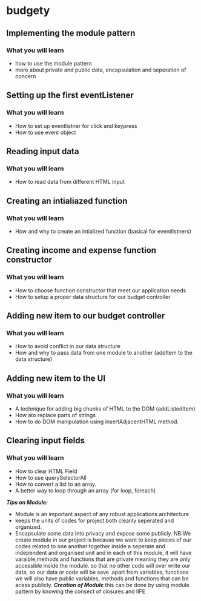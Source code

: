 # budgety
## Implementing the module pattern
### What you will learn 
- how to use the module pattern
- more about private and public data, encapsulation and seperation of concern 
## Setting up the first eventListener
### What you will learn 
- How to set up eventlistner for click and  keypress
- How to use event object 
## Reading input data
### What you will learn 
- How to read data from different HTML input

## Creating an intialiazed function
### What you will learn 
- How and why to create an intialized function (basical for eventlistners)

## Creating income and expense function constructor
### What you will learn 
- How to choose function constructor that meet our application needs
- How to setup a  proper data structure for our budget controller
## Adding new item to our budget controller
### What you will learn 
- How to avoid conflict in our data structure
- How and why to pass data from one module to another (addItem to the data structure)
## Adding new item to the UI
### What you will learn 
- A technique for adding big chunks of HTML to the DOM (addListedItem)
- How ato replace parts of strings 
- How to do DOM manipulation using insertAdjacentHTML method.
## Clearing input fields
### What you will learn 
- How to clear HTML Field
- How to use querySelectorAll 
- How to convert a list to an array.
- A better way to loop through an array (for loop, foreach)



*********************Tips on Module:*********************
- Module is an important aspect of any robust applications architecture
- keeps the units of codes for project both cleanly seperated and organized.
- Encapsulate some data into privacy and expose some publicly.
NB:We create module in our project is because we want to keep pieces of our codes related to one another together inside a seperate and independent and organised unit and in each of this module, it will have varaible,methods and functions that are private meaning they are only accessible inside the module. so that no other code will over write our data, so our data or code will be save .apart from variables, functions we will also have public variables, methods and functions that can be acess publicly.
*********************Creation of Module*********************
this can be done by using module pattern by knowing the consect of closures and IIFE

